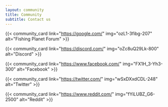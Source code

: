```yaml
---
layout: community
title: Community
subtitle: Contact us
---
```


{{< community_card link="https://google.com/" img="ozL1-3fibg-207" alt="Fishing Planet Forum" >}}

{{< community_card link="https://discord.com/" img="oZc8uQ29Lk-800" alt="Discord" >}}

{{< community_card link="https://www.facebook.com/" img="FX1H_3-Yh3-300" alt="Facebook" >}}

{{< community_card link="https://twitter.com/" img="wSxDXxdCDL-248" alt="Twitter" >}}

{{< community_card link="https://www.reddit.com/" img="fYiLUBZ_G6-2500" alt="Reddit" >}}
